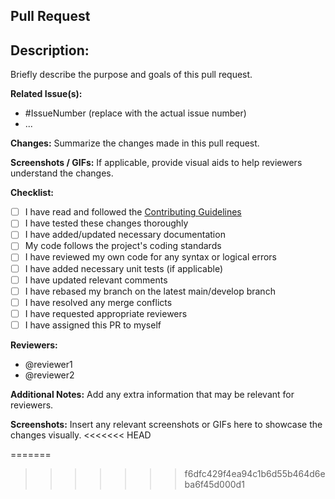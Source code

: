 ## Pull Request
## Description:
Briefly describe the purpose and goals of this pull request.

**Related Issue(s):**
- #IssueNumber (replace with the actual issue number)
- ...

**Changes:**
Summarize the changes made in this pull request.

**Screenshots / GIFs:**
If applicable, provide visual aids to help reviewers understand the changes.

**Checklist:**
- [ ] I have read and followed the [Contributing Guidelines](link-to-contributing-guidelines)
- [ ] I have tested these changes thoroughly
- [ ] I have added/updated necessary documentation
- [ ] My code follows the project's coding standards
- [ ] I have reviewed my own code for any syntax or logical errors
- [ ] I have added necessary unit tests (if applicable)
- [ ] I have updated relevant comments
- [ ] I have rebased my branch on the latest main/develop branch
- [ ] I have resolved any merge conflicts
- [ ] I have requested appropriate reviewers
- [ ] I have assigned this PR to myself

**Reviewers:**
- @reviewer1
- @reviewer2

**Additional Notes:**
Add any extra information that may be relevant for reviewers.

**Screenshots:**
Insert any relevant screenshots or GIFs here to showcase the changes visually.
<<<<<<< HEAD

=======
>>>>>>> f6dfc429f4ea94c1b6d55b464d6eba6f45d000d1

